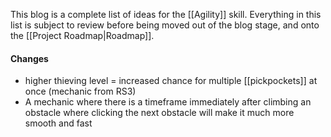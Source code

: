 This blog is a complete list of ideas for the [[Agility]] skill. Everything in this list is subject to review before being moved out of the blog stage, and onto the [[Project Roadmap|Roadmap]].


#### Changes
- higher thieving level = increased chance for multiple [[pickpockets]] at once (mechanic from RS3)
- A mechanic where there is a timeframe immediately after climbing an obstacle where clicking the next obstacle will make it much more smooth and fast


